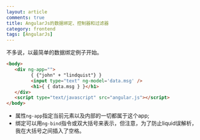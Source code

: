 ```yaml
---
layout: article
comments: true
title: AngularJs的数据绑定、控制器和过滤器
category: frontend
tags: [AngularJs]
---
```


不多说，以最简单的数据绑定例子开始。

```html
<body>
   <div ng-app="">
         { {"john" + "lindquist"} }
         <input type="text" ng-model='data.msg' />
         <h1>{ { data.msg } }</h1>
   </div>
   <script type="text/javascript" src="angular.js"></script>
</body>
```

- 属性`ng-app`指定当前元素以及内部的一切都属于这个app;
- 绑定可以用`ng-bind`指令或双大括号来表示，但注意，为了防止liquid误解析，我在大括号之间插入了空格。


